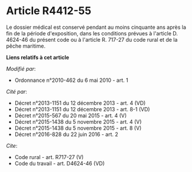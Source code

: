 # Article R4412-55

Le dossier médical est conservé pendant au moins cinquante ans après la fin de la période d'exposition, dans les conditions
prévues à l'article D. 4624-46 du présent code ou à l'article R. 717-27 du code rural et de la pêche maritime.

**Liens relatifs à cet article**

_Modifié par_:

  - Ordonnance n°2010-462 du 6 mai 2010 - art. 1

_Cité par_:

  - Décret n°2013-1151 du 12 décembre 2013 - art. 4 (VD)
  - Décret n°2013-1151 du 12 décembre 2013 - art. 8-1 (VD)
  - Décret n°2015-567 du 20 mai 2015 - art. 4 (V)
  - Décret n°2015-1438 du 5 novembre 2015 - art. 4 (V)
  - Décret n°2015-1438 du 5 novembre 2015 - art. 8 (V)
  - Décret n°2016-828 du 22 juin 2016 - art. 2

_Cite_:

  - Code rural - art. R717-27 (V)
  - Code du travail - art. D4624-46 (VD)
